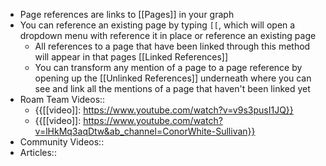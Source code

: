 - Page references are links to [[Pages]] in your graph
- You can reference an existing page by typing `[[`, which will open a dropdown menu with reference it in place or reference an existing page
    - All references to a page that have been linked through this method will appear in that pages [[Linked References]]
    - You can transform any mention of a page to a page reference by opening up the [[Unlinked References]] underneath where you can see and link all the mentions of a page that haven't been linked yet
- Roam Team Videos::
    - {{[[video]]: https://www.youtube.com/watch?v=v9s3pusI1JQ}}
    - {{[[video]]: https://www.youtube.com/watch?v=lHkMq3aqDtw&ab_channel=ConorWhite-Sullivan}}
- Community Videos::
- Articles::
